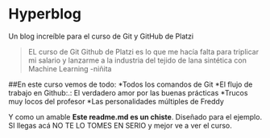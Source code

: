 # Hyperblog
Un blog increíble para el curso de Git y GitHub de Platzi
> EL curso de Git Github de Platzi es lo que me hacía falta para triplicar mi salario y lanzarme a la industria del tejido de lana sintética con Machine Learning
>-niñita

##En este curso vemos de todo:
*Todos los comandos de Git
*El flujo de trabajo en Github:.:
El verdadero amor por las buenas prácticas
*Trucos muy locos del profesor
*Las personalidades múltiples de Freddy

Y como un amable **Este readme.md es un chiste**. Diseñado para el ejemplo. SI llegas acá NO TE LO TOMES EN SERIO y mejor ve a ver el curso.